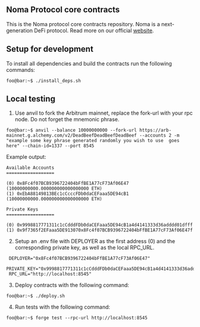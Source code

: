 ## Noma Protocol core contracts

This is the Noma protocol core contracts repository. Noma is a next-generation DeFi protocol. Read more on our official [website](https://noma.money). 

## Setup for development

To install all dependencies and build the contracts run the following commands:

```console
foo@bar:~$ ./install_deps.sh
```

## Local testing

1) Use anvil to fork the Arbitrum mainnet, replace the fork-url with your rpc node. Do not forget the mnemonic phrase.

```console
foo@bar:~$ anvil --balance 10000000000 --fork-url https://arb-mainnet.g.alchemy.com/v2/DeadBeefDeadBeefDeadBeef --accounts 2 -m "example some key phrase generated randomly you wish to use  goes here" --chain-id=1337 --port 8545
```

Example output:

``` 
Available Accounts
==================

(0) 0x8Fc4f07BCB9396722404bFfBE1A77cF73Af06E47 (10000000000.000000000000000000 ETH)
(1) 0xEbA88149813BEc1cCcccFDb0daCEFaaa5DE94cB1 (10000000000.000000000000000000 ETH)

Private Keys
==================

(0) 0x9998817771311c1cCdddFDb0daCEFaaa5DE94cB1a4d4141333d36adddd01dfff
(1) 0x9f7365f2EFaaa5DE913070x8Fc4f07BCB9396722404bFfBE1A77cF73Af06E47f

```

2) Setup an .env file with DEPLOYER as the first address (0) and the corresponding private key, as well as the local RPC_URL. 

```
 DEPLOYER="0x8Fc4f07BCB9396722404bFfBE1A77cF73Af06E47"
 PRIVATE_KEY="0x9998817771311c1cCdddFDb0daCEFaaa5DE94cB1a4d4141333d36adddd01dfff"
 RPC_URL="http://localhost:8545"
```

3) Deploy contracts with the following command:

```console
foo@bar:~$ ./deploy.sh 
```

4) Run tests with the following command:

```console
foo@bar:~$ forge test --rpc-url http://localhost:8545
``` 

